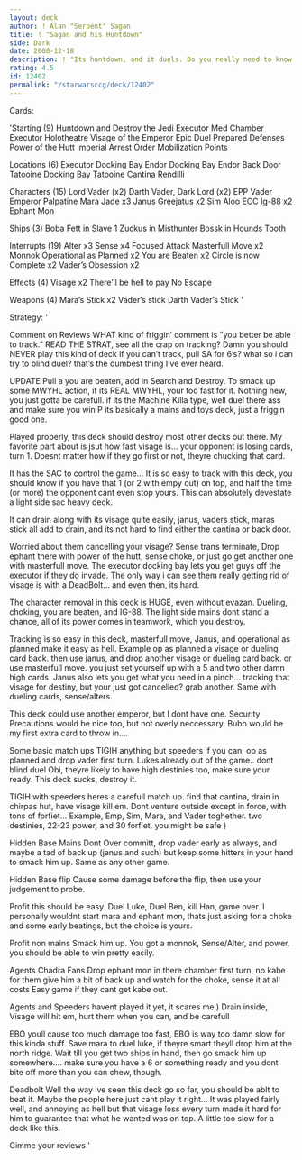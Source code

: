 ```yaml
---
layout: deck
author: ! Alan "Serpent" Sagan
title: ! "Sagan and his Huntdown"
side: Dark
date: 2000-12-18
description: ! "Its huntdown, and it duels.	Do you really need to know more?"
rating: 4.5
id: 12402
permalink: "/starwarsccg/deck/12402"
---
```

Cards: 

'Starting (9)
Huntdown and Destroy the Jedi
Executor Med Chamber
Executor Holotheatre
Visage of the Emperor
Epic Duel
Prepared Defenses
Power of the Hutt
Imperial Arrest Order
Mobilization Points

Locations (6)
Executor Docking Bay
Endor Docking Bay
Endor Back Door
Tatooine Docking Bay
Tatooine Cantina
Rendilli

Characters (15)
Lord Vader (x2)
Darth Vader, Dark Lord (x2)
EPP Vader
Emperor Palpatine
Mara Jade x3
Janus Greejatus x2
Sim Aloo
ECC Ig-88 x2
Ephant Mon

Ships (3)
Boba Fett in Slave 1
Zuckus in Misthunter
Bossk in Hounds Tooth

Interrupts (19)
Alter x3
Sense x4
Focused Attack
Masterfull Move x2
Monnok
Operational as Planned x2
You are Beaten x2
Circle is now Complete x2
Vader’s Obsession x2

Effects (4)
Visage x2
There’ll  be hell to pay
No Escape

Weapons (4)
Mara’s Stick x2
Vader’s stick
Darth Vader’s Stick '

Strategy: '

Comment on Reviews
WHAT kind of friggin’ comment is ”you better be able to track.”	READ THE STRAT, see all the crap on tracking?  Damn you should NEVER play this kind of deck if you can’t track, pull SA for 6’s?  what so i can try to blind duel?  that’s the dumbest thing I’ve ever heard.


UPDATE  Pull a you are beaten, add in Search and Destroy.
To smack up some MWYHL action, if its REAL MWYHL, your too fast for it.  Nothing new, you just gotta be carefull.
if its the Machine Killa type, well duel there ass and make sure you win P  its basically a mains and toys deck, just a friggin
good one.

Played properly, this deck should destroy most other decks out there.  My favorite part about is jsut how fast visage is...   your opponent is losing cards, turn 1.  Doesnt matter how if they go first or not, theyre chucking that card.

It has the SAC to control the game...  It is so easy to track with this deck, you should know if you have that 1 (or 2 with empy out) on top, and half the time (or more) the opponent cant even stop yours.  This can absolutely devestate a light side sac heavy deck.

It can drain along with its visage quite easily, janus, vaders stick, maras stick all add to drain, and its not hard to find either the cantina or back door.

Worried about them cancelling your visage?   Sense trans terminate, Drop ephant there with power of the hutt, sense choke, or just go get another one with masterfull move.  The executor docking bay lets you get guys off the executor if they do invade.  The only way i can see them really getting rid of visage is with a DeadBolt... and even then, its hard.

The character removal in this deck is HUGE, even without evazan.  Dueling, choking, you are beaten, and IG-88.	The light side mains dont stand a chance, all of its power comes in teamwork, which you destroy.

Tracking is so easy in this deck, masterfull move, Janus, and operational as planned make it easy as hell.  Example  op as planned a visage or dueling card back.  then use janus, and drop another visage or dueling card back.  or use masterfull move.  you just set yourself up with a 5 and two other damn high cards.
Janus also lets you get what you need in a pinch... tracking that visage for destiny, but your just got cancelled?  grab another.  Same with dueling cards, sense/alters.

This deck could use another emperor, but I dont have one.  Security Precautions would be nice too, but not overly neccessary.  Bubo would be my first extra card to throw in....

Some basic match ups
TIGIH anything but speeders
if you can, op as planned and drop vader first turn.  Lukes already out of the game..  dont blind duel Obi, theyre likely to have high destinies too, make sure your ready.  This deck sucks, destroy it.

TIGIH with speeders
heres a carefull match up.  find that cantina, drain in chirpas hut, have visage kill em.  Dont venture outside except in force, with tons of forfiet...  Example, Emp, Sim, Mara, and Vader toghether.  two destinies, 22-23 power, and 30 forfiet.  you might be safe )

Hidden Base Mains
Dont Over committ, drop vader early as always, and maybe a tad of back up (janus and such)  but keep some hitters in your hand to smack him up.  Same as any other game.

Hidden Base flip
Cause some damage before the flip, then use your judgement to probe.

Profit
this should be easy.  Duel Luke, Duel Ben, kill Han, game over.  I personally wouldnt start mara and ephant mon, thats just asking for a choke and some early beatings, but the choice is yours.

Profit non mains
Smack him up.  You got a monnok, Sense/Alter, and power.  you should be able to win pretty easily.

Agents Chadra Fans
Drop ephant mon in there chamber first turn, no kabe for them	give him a bit of back up and watch for the choke, sense it at all costs  Easy game if they cant get kabe out.

Agents and Speeders
havent played it yet, it scares me )  Drain inside, Visage will hit em, hurt them when you can, and be carefull

EBO
youll cause too much damage too fast, EBO is way too damn slow for this kinda stuff.  Save mara to duel luke, if theyre smart theyll drop him at the north ridge.  Wait till you get two ships in hand, then go smack him up somewhere.... make sure you have a 6 or something ready and you dont bite off more than you can chew, though.

Deadbolt
Well the way ive seen this deck go so far, you should be ablt to beat it.  Maybe the people here just cant play it right...  It was played fairly well, and annoying as hell  but that visage loss every turn made it hard for him to guarantee that what he wanted was on top.
A little too slow for a deck like this.

Gimme your reviews	'
